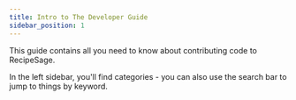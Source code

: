 ```yaml
---
title: Intro to The Developer Guide
sidebar_position: 1
---
```


This guide contains all you need to know about contributing code to RecipeSage.

In the left sidebar, you'll find categories - you can also use the search bar to jump to things by keyword.

